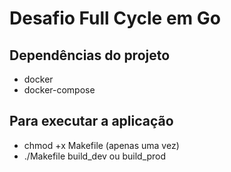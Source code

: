 # Desafio Full Cycle em Go

## Dependências do projeto
 - docker
 - docker-compose

 ## Para executar a aplicação
   - chmod +x Makefile (apenas uma vez)
   - ./Makefile build_dev ou build_prod